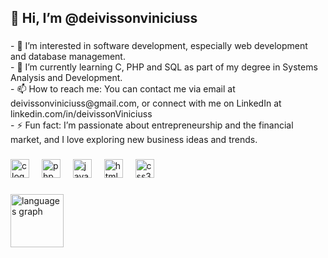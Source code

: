 <h2 align="left">👋 Hi, I’m @deivissonviniciuss</h2>

###

<p align="left">- 👀 I’m interested in software development, especially web development and database management.<br>- 🌱 I’m currently learning C, PHP and SQL as part of my degree in Systems Analysis and Development.<br>- 📫 How to reach me: You can contact me via email at deivissonviniciuss@gmail.com, or connect with me on LinkedIn at linkedin.com/in/deivissonViniciuss<br>- ⚡ Fun fact: I’m passionate about entrepreneurship and the financial market, and I love exploring new business ideas and trends.</p>

###

<div align="left">
  <img src="https://cdn.jsdelivr.net/gh/devicons/devicon/icons/c/c-original.svg" height="30" alt="c logo"  />
  <img width="12" />
  <img src="https://cdn.jsdelivr.net/gh/devicons/devicon/icons/php/php-original.svg" height="30" alt="php logo"  />
  <img width="12" />
  <img src="https://cdn.jsdelivr.net/gh/devicons/devicon/icons/javascript/javascript-original.svg" height="30" alt="javascript logo"  />
  <img width="12" />
  <img src="https://cdn.jsdelivr.net/gh/devicons/devicon/icons/html5/html5-original.svg" height="30" alt="html5 logo"  />
  <img width="12" />
  <img src="https://cdn.jsdelivr.net/gh/devicons/devicon/icons/css3/css3-original.svg" height="30" alt="css3 logo"  />
</div>

###

<div align="left">
  <img src="https://github-readme-stats.vercel.app/api/top-langs?username=deivissonviniciuss&locale=en&hide_title=false&layout=compact&card_width=320&langs_count=5&theme=dracula&hide_border=false" height="85" alt="languages graph"  />
</div>

###

<br clear="both">

<div align="left">
</div>
